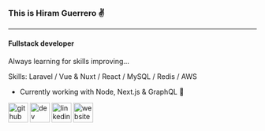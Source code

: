 ### This is Hiram Guerrero :v:
-----
#### Fullstack developer
Always learning for skills improving...

Skills: Laravel / Vue & Nuxt / React / MySQL / Redis / AWS

- Currently working with Node, Next.js & GraphQL :wrench:

[<img src='https://cdn.jsdelivr.net/npm/simple-icons@3.0.1/icons/github.svg' alt='github' height='40'>](https://github.com/eichgi)  [<img src='https://cdn.jsdelivr.net/npm/simple-icons@3.0.1/icons/dev-dot-to.svg' alt='dev' height='40'>](https://dev.to/eichgi)  [<img src='https://cdn.jsdelivr.net/npm/simple-icons@3.0.1/icons/linkedin.svg' alt='linkedin' height='40'>](https://www.linkedin.com/in/hiram-guerrero/)  [<img src='https://cdn.jsdelivr.net/npm/simple-icons@3.0.1/icons/icloud.svg' alt='website' height='40'>](https://eichgi.com)  

<!--
**eichgi/eichgi** is a ✨ _special_ ✨ repository because its `README.md` (this file) appears on your GitHub profile.

Here are some ideas to get you started:

- 🔭 I’m currently working on ...
- 👯 I’m looking to collaborate on ...
- 🤔 I’m looking for help with ...
- 💬 Ask me about ...
- 📫 How to reach me: ...
- 😄 Pronouns: ...
- ⚡ Fun fact: ...
-->
